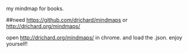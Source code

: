 my mindmap for books.

##need
https://github.com/drichard/mindmaps
or http://drichard.org/mindmaps/

open http://drichard.org/mindmaps/ in chrome. and load the .json.
enjoy yourself!



